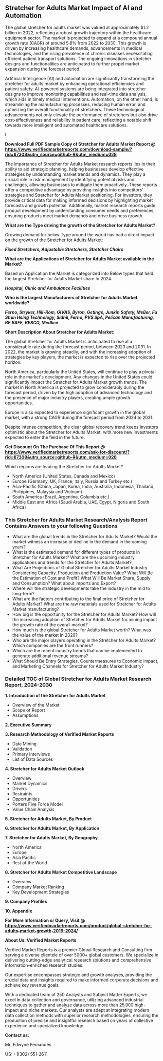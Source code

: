 <h2>Stretcher for Adults Market Impact of AI and Automation</h2><p>The global stretcher for adults market was valued at approximately $1.2 billion in 2022, reflecting a robust growth trajectory within the healthcare equipment sector. The market is projected to expand at a compound annual growth rate (CAGR) of around 5.8% from 2022 to 2030. This growth is driven by increasing healthcare demands, advancements in medical technologies, and the rising prevalence of chronic diseases necessitating efficient patient transport solutions. The ongoing innovations in stretcher designs and functionalities are anticipated to further propel market expansion during the forecast period.</p><p>Artificial Intelligence (AI) and automation are significantly transforming the stretcher for adults market by enhancing operational efficiencies and patient safety. AI-powered systems are being integrated into stretcher designs to improve monitoring capabilities and real-time data analysis, which aids in timely medical interventions. Automation, on the other hand, is streamlining the manufacturing processes, reducing human error, and optimizing the overall functionality of stretchers. These technological advancements not only elevate the performance of stretchers but also drive cost-effectiveness and reliability in patient care, reflecting a notable shift towards more intelligent and automated healthcare solutions.</p>t</p><p id="" class=""><strong>Download Full PDF Sample Copy of Stretcher for Adults Market Report @ <a href="https://www.verifiedmarketreports.com/download-sample/?rid=87308&utm_source=github-R&utm_medium=028" target="_blank">https://www.verifiedmarketreports.com/download-sample/?rid=87308&utm_source=github-R&utm_medium=028</a></strong></p><p>The importance of&nbsp;Stretcher for Adults Market research reports lies in their ability to aid strategic planning, helping businesses develop effective strategies by understanding market trends and dynamics. They play a crucial role in risk management by identifying potential risks and challenges, allowing businesses to mitigate them proactively. These reports offer a competitive advantage by providing insights into competitors' strategies and Stretcher for Adults Market positioning. For investors, they provide critical data for making informed decisions by highlighting market forecasts and growth potential. Additionally, market research reports guide product development by understanding consumer needs and preferences, ensuring products meet market demands and drive business growth.</p><p><strong>What are the&nbsp;Type driving the growth of the Stretcher for Adults Market?</strong></p><p id="" class="">Growing demand for below Type around the world has had a direct impact on the growth of the Stretcher for Adults Market:</p><em><strong>Fixed Stretchers, Adjustable Stretchers, Stretcher Chairs</strong></em></p><strong>What are the&nbsp;Applications&nbsp;of Stretcher for Adults Market available in the Market?</strong></p><p id="" class="">Based on Application the Market is categorized into Below types that held the largest Stretcher for Adults Market share In 2024.</p><em><strong>Hospital, Clinic and Ambulance Facilities</strong></em></p><strong>Who is the largest Manufacturers of Stretcher for Adults Market worldwide?</strong></p><p><em><strong>Ferno, Stryker, Hill-Rom, GIVAS, Byron, Getinge, Junkin Safety, MeBer, Fu Shun Hsing Technology, Sidhil, Ferno, PVS SpA, Pelican Manufacturing, BE SAFE, BESCO, Medline</strong></em></p><p id="" class=""><strong>Short Description About Stretcher for Adults Market:</strong></p><p>The global Stretcher for Adults Market is anticipated to rise at a considerable rate during the forecast period, between 2023 and 2031. In 2022, the market is growing steadily, and with the increasing adoption of strategies by key players, the market is expected to rise over the projected horizon.</p><p>North America, particularly the United States, will continue to play a pivotal role in the market's development. Any changes in the United States could significantly impact the Stretcher for Adults Market growth trends. The market in North America is projected to grow considerably during the forecast period, driven by the high adoption of advanced technology and the presence of major industry players, creating ample growth opportunities.</p><p>Europe is also expected to experience significant growth in the global market, with a strong CAGR during the forecast period from 2024 to 2031.</p><p>Despite intense competition, the clear global recovery trend keeps investors optimistic about the Stretcher for Adults Market, with more new investments expected to enter the field in the future.</p><p id="" class=""><strong>Get Discount On The Purchase Of This Report @ <a href="https://www.verifiedmarketreports.com/ask-for-discount/?rid=87308&utm_source=github-R&utm_medium=028" target="_blank">https://www.verifiedmarketreports.com/ask-for-discount/?rid=87308&utm_source=github-R&utm_medium=028</a></strong></p>Which regions are leading the Stretcher for Adults Market?</p><ul><li>North America (United States, Canada and Mexico)</li><li>Europe (Germany, UK, France, Italy, Russia and Turkey etc.)</li><li>Asia-Pacific (China, Japan, Korea, India, Australia, Indonesia, Thailand, Philippines, Malaysia and Vietnam)</li><li>South America (Brazil, Argentina, Columbia etc.)</li><li>Middle East and Africa (Saudi Arabia, UAE, Egypt, Nigeria and South Africa)</li></ul><h3 id="" class="">This Stretcher for Adults Market Research/Analysis Report Contains Answers to your following Questions</h3><ul><li>What are the global trends in the Stretcher for Adults Market? Would the market witness an increase or decline in the demand in the coming years?</li><li>What is the estimated demand for different types of products in Stretcher for Adults Market? What are the upcoming industry applications and trends for the Stretcher for Adults Market?</li><li>What Are Projections of Global Stretcher for Adults Market Industry Considering Capacity, Production and Production Value? What Will Be the Estimation of Cost and Profit? What Will Be Market Share, Supply and Consumption? What about imports and Export?</li><li>Where will the strategic developments take the industry in the mid to long-term?</li><li>What are the factors contributing to the final price of Stretcher for Adults Market? What are the raw materials used for Stretcher for Adults Market manufacturing?</li><li>How big is the opportunity for the Stretcher for Adults Market? How will the increasing adoption of Stretcher for Adults Market for mining impact the growth rate of the overall market?</li><li>How much is the global Stretcher for Adults Market worth? What was the value of the market In 2020?</li><li>Who are the major players operating in the Stretcher for Adults Market? Which companies are the front runners?</li><li>Which are the recent industry trends that can be implemented to generate additional revenue streams?</li><li>What Should Be Entry Strategies, Countermeasures to Economic Impact, and Marketing Channels for Stretcher for Adults Market Industry?</li></ul><h3 id="" class="">Detailed TOC of Global Stretcher for Adults Market Research Report, 2024-2030</h3><p id="" class=""><strong>1. Introduction of the Stretcher for Adults Market</strong></p><ul><li>Overview of the Market</li><li>Scope of Report</li><li>Assumptions</li></ul><p id="" class=""><strong>2. Executive Summary</strong></p><p id="" class=""><strong>3. Research Methodology of Verified Market Reports</strong></p><ul><li>Data Mining</li><li>Validation</li><li>Primary Interviews</li><li>List of Data Sources</li></ul><p id="" class=""><strong>4. Stretcher for Adults Market Outlook</strong></p><ul><li>Overview</li><li>Market Dynamics</li><li>Drivers</li><li>Restraints</li><li>Opportunities</li><li>Porters Five Force Model</li><li>Value Chain Analysis</li></ul><p id="" class=""><strong>5. Stretcher for Adults Market, By Product</strong></p><p id="" class=""><strong>6. Stretcher for Adults Market, By Application</strong></p><p id="" class=""><strong>7. Stretcher for Adults Market, By Geography</strong></p><ul><li>North America</li><li>Europe</li><li>Asia Pacific</li><li>Rest of the World</li></ul><p id="" class=""><strong>8. Stretcher for Adults Market Competitive Landscape</strong></p><ul><li>Overview</li><li>Company Market Ranking</li><li>Key Development Strategies</li></ul><p id="" class=""><strong>9. Company Profiles</strong></p><p id="" class=""><strong>10. Appendix</strong></p><p id="" class=""><strong>For More Information or Query, Visit @ <a href="https://www.verifiedmarketreports.com/product/global-stretcher-for-adults-market-growth-2019-2024/" target="_blank">https://www.verifiedmarketreports.com/product/global-stretcher-for-adults-market-growth-2019-2024/</a></strong></p><p id="" class=""><strong>About Us: Verified Market Reports</strong></p><p id="" class="">Verified Market Reports is a premier Global Research and Consulting firm serving a diverse clientele of over 5000+ global customers. We specialize in delivering cutting-edge analytical research solutions and comprehensive information-enriched research studies.</p><p id="" class="">Our expertise encompasses strategic and growth analyses, providing the crucial data and insights required to make informed corporate decisions and achieve key revenue goals.</p><p id="" class="">With a dedicated team of 250 Analysts and Subject Matter Experts, we excel in data collection and governance, utilizing advanced industrial techniques to gather and analyze data across more than 25,000 high-impact and niche markets. Our analysts are adept at integrating modern data collection methods with superior research methodologies, ensuring the production of precise and insightful research based on years of collective experience and specialized knowledge.</p><p id="" class=""><strong>Contact us:</strong></p><p id="" class="">Mr. Edwyne Fernandes</p><p id="" class="">US: +1(302) 551-2611</p>